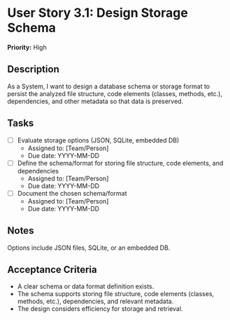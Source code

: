 # User Story 3.1: Design Storage Schema

**Priority:** High

## Description
As a System, I want to design a database schema or storage format to persist the analyzed file structure, code elements (classes, methods, etc.), dependencies, and other metadata so that data is preserved.

## Tasks
- [ ] Evaluate storage options (JSON, SQLite, embedded DB)
  - Assigned to: [Team/Person]
  - Due date: YYYY-MM-DD
- [ ] Define the schema/format for storing file structure, code elements, and dependencies
  - Assigned to: [Team/Person]
  - Due date: YYYY-MM-DD
- [ ] Document the chosen schema/format
  - Assigned to: [Team/Person]
  - Due date: YYYY-MM-DD

## Notes
Options include JSON files, SQLite, or an embedded DB.

## Acceptance Criteria
- A clear schema or data format definition exists.
- The schema supports storing file structure, code elements (classes, methods, etc.), dependencies, and relevant metadata.
- The design considers efficiency for storage and retrieval.
